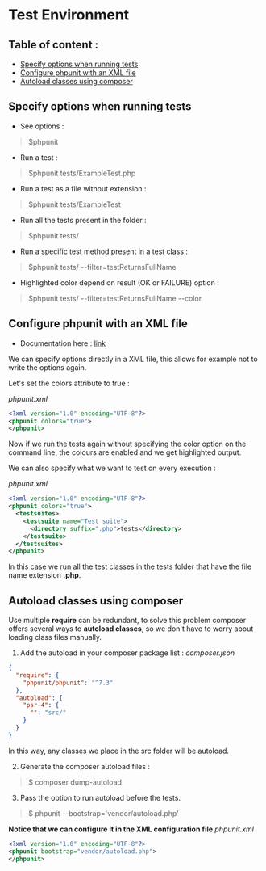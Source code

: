 # Test Environment

## Table of content :
* [Specify options when running tests](#specify-options-when-running-tests)
* [Configure phpunit with an XML file](#configure-phpunit-with-an-xml-file)
* [Autoload classes using composer](#autoload-classes-using-composer)

## Specify options when running tests

- See options :
> $phpunit
- Run a test :
> $phpunit tests/ExampleTest.php
- Run a test as a file without extension :
> $phpunit tests/ExampleTest
- Run all the tests present in the folder :
> $phpunit tests/
- Run a specific test method present in a test class :
> $phpunit tests/ --filter=testReturnsFullName
- Highlighted color depend on result (OK or FAILURE) option :
> $phpunit tests/ --filter=testReturnsFullName --color

## Configure phpunit with an XML file

* Documentation here : [link](https://phpunit.readthedocs.io/fr/latest/configuration.html)

We can specify options directly in a XML file, this allows for example not to write the options again.

Let's set the colors attribute to true :

*phpunit.xml*
```xml
<?xml version="1.0" encoding="UTF-8"?>
<phpunit colors="true">
</phpunit>
```

Now if we run the tests again without specifying the color option on the command line, the colours are enabled and we get highlighted output.

We can also specify what we want to test on every execution :

*phpunit.xml*
```xml
<?xml version="1.0" encoding="UTF-8"?>
<phpunit colors="true">
  <testsuites>
    <testsuite name="Test suite">
      <directory suffix=".php">tests</directory>
    </testsuite>
  </testsuites>
</phpunit>
```

In this case we run all the test classes in the tests folder that have the file name extension **.php**.

## Autoload classes using composer

Use multiple **require** can be redundant, to solve this problem composer offers several ways to **autoload classes**, so we don't have to worry about loading class files manually.

1. Add the autoload in your composer package list :
*composer.json*
```json
{
  "require": {
    "phpunit/phpunit": "^7.3"  
  },
  "autoload": {
    "psr-4": {
      "": "src/"
    }
  }
}
```

In this way, any classes we place in the src folder will be autoload.

2. Generate the composer autoload files :

> $ composer dump-autoload

3. Pass the option to run autoload before the tests.

> $ phpunit --bootstrap='vendor/autoload.php'

**Notice that we can configure it in the XML configuration file**
*phpunit.xml*
```xml
<?xml version="1.0" encoding="UTF-8"?>
<phpunit bootstrap="vendor/autoload.php">
</phpunit>
```

